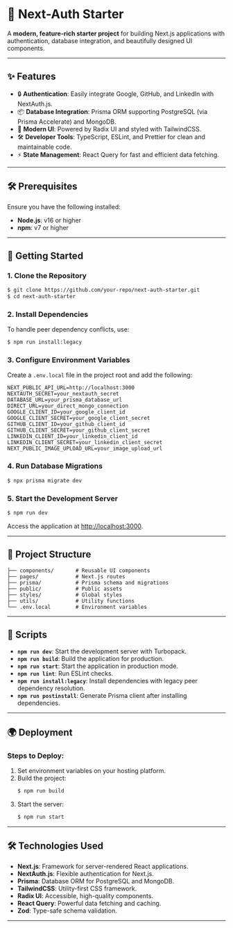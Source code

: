 # 🚀 Next-Auth Starter

A **modern, feature-rich starter project** for building Next.js applications with authentication, database integration, and beautifully designed UI components.

---

## ✨ Features

- 🔒 **Authentication**: Easily integrate Google, GitHub, and LinkedIn with NextAuth.js.
- 📦 **Database Integration**: Prisma ORM supporting PostgreSQL (via Prisma Accelerate) and MongoDB.
- 🎨 **Modern UI**: Powered by Radix UI and styled with TailwindCSS.
- 🛠️ **Developer Tools**: TypeScript, ESLint, and Prettier for clean and maintainable code.
- ⚡ **State Management**: React Query for fast and efficient data fetching.

---

## 🛠️ Prerequisites

Ensure you have the following installed:
- **Node.js**: v16 or higher
- **npm**: v7 or higher

---

## 🚀 Getting Started

### 1. Clone the Repository

```bash
$ git clone https://github.com/your-repo/next-auth-starter.git
$ cd next-auth-starter
```

### 2. Install Dependencies

To handle peer dependency conflicts, use:
```bash
$ npm run install:legacy
```

### 3. Configure Environment Variables

Create a `.env.local` file in the project root and add the following:
```env
NEXT_PUBLIC_API_URL=http://localhost:3000
NEXTAUTH_SECRET=your_nextauth_secret
DATABASE_URL=your_prisma_database_url
DIRECT_URL=your_direct_mongo_connection
GOOGLE_CLIENT_ID=your_google_client_id
GOOGLE_CLIENT_SECRET=your_google_client_secret
GITHUB_CLIENT_ID=your_github_client_id
GITHUB_CLIENT_SECRET=your_github_client_secret
LINKEDIN_CLIENT_ID=your_linkedin_client_id
LINKEDIN_CLIENT_SECRET=your_linkedin_client_secret
NEXT_PUBLIC_IMAGE_UPLOAD_URL=your_image_upload_url
```

### 4. Run Database Migrations

```bash
$ npx prisma migrate dev
```

### 5. Start the Development Server

```bash
$ npm run dev
```

Access the application at [http://localhost:3000](http://localhost:3000).

---

## 📁 Project Structure

```
├── components/       # Reusable UI components
├── pages/            # Next.js routes
├── prisma/           # Prisma schema and migrations
├── public/           # Public assets
├── styles/           # Global styles
├── utils/            # Utility functions
└── .env.local        # Environment variables
```

---

## 📜 Scripts

- **`npm run dev`**: Start the development server with Turbopack.
- **`npm run build`**: Build the application for production.
- **`npm run start`**: Start the application in production mode.
- **`npm run lint`**: Run ESLint checks.
- **`npm run install:legacy`**: Install dependencies with legacy peer dependency resolution.
- **`npm run postinstall`**: Generate Prisma client after installing dependencies.

---

## 🌍 Deployment

### Steps to Deploy:

1. Set environment variables on your hosting platform.
2. Build the project:
   ```bash
   $ npm run build
   ```
3. Start the server:
   ```bash
   $ npm run start
   ```

---

## 🛠️ Technologies Used

- **Next.js**: Framework for server-rendered React applications.
- **NextAuth.js**: Flexible authentication for Next.js.
- **Prisma**: Database ORM for PostgreSQL and MongoDB.
- **TailwindCSS**: Utility-first CSS framework.
- **Radix UI**: Accessible, high-quality components.
- **React Query**: Powerful data fetching and caching.
- **Zod**: Type-safe schema validation.

---

